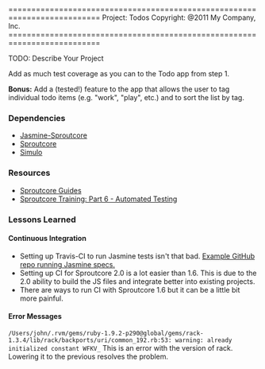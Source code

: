 \==========================================================================
Project:   Todos
Copyright: @2011 My Company, Inc.
\==========================================================================

TODO: Describe Your Project


Add as much test coverage as you can to the Todo app from step 1.

**Bonus:** Add a (tested!) feature to the app that allows the user to tag individual todo items (e.g. "work", "play", etc.) and to sort the list by tag.

### Dependencies
* [Jasmine-Sproutcore](https://github.com/gmoeck/jasmine-sproutcore)
* [Sproutcore](http://sproutcore.com)
* [Simulo](https://github.com/gmoeck/simulo)


### Resources
* [Sproutcore Guides](http://guides.sproutcore.com)
* [Sproutcore Training: Part 6 - Automated Testing](http://vimeo.com/26026503)

### Lessons Learned

#### Continuous Integration
* Setting up Travis-CI to run Jasmine tests isn't that bad. [Example
  GitHub repo running Jasmine specs.]()
* Setting up CI for Sproutcore 2.0 is a lot easier than 1.6. This is due
  to the 2.0 ability to build the JS files and integrate better into
existing projects.
* There are ways to run CI with Sproutcore 1.6 but it can be a little
  bit more painful.

#### Error Messages
`/Users/john/.rvm/gems/ruby-1.9.2-p290@global/gems/rack-1.3.4/lib/rack/backports/uri/common_192.rb:53: warning: already initialized constant WFKV_`
This is an error with the version of rack. Lowering it to the previous
resolves the problem.


